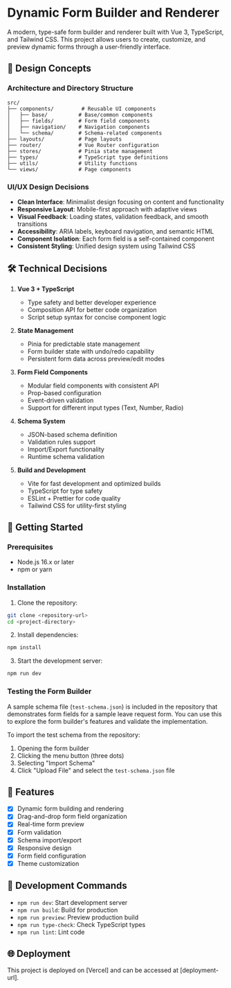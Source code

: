 # Dynamic Form Builder and Renderer

A modern, type-safe form builder and renderer built with Vue 3, TypeScript, and Tailwind CSS. This project allows users to create, customize, and preview dynamic forms through a user-friendly interface.

## 🎨 Design Concepts

### Architecture and Directory Structure

```
src/
├── components/         # Reusable UI components
│   ├── base/          # Base/common components
│   ├── fields/        # Form field components
│   ├── navigation/    # Navigation components
│   └── schema/        # Schema-related components
├── layouts/           # Page layouts
├── router/            # Vue Router configuration
├── stores/            # Pinia state management
├── types/             # TypeScript type definitions
├── utils/             # Utility functions
└── views/             # Page components
```

### UI/UX Design Decisions

- **Clean Interface**: Minimalist design focusing on content and functionality
- **Responsive Layout**: Mobile-first approach with adaptive views
- **Visual Feedback**: Loading states, validation feedback, and smooth transitions
- **Accessibility**: ARIA labels, keyboard navigation, and semantic HTML
- **Component Isolation**: Each form field is a self-contained component
- **Consistent Styling**: Unified design system using Tailwind CSS

## 🛠 Technical Decisions

1. **Vue 3 + TypeScript**
   - Type safety and better developer experience
   - Composition API for better code organization
   - Script setup syntax for concise component logic

2. **State Management**
   - Pinia for predictable state management
   - Form builder state with undo/redo capability
   - Persistent form data across preview/edit modes

3. **Form Field Components**
   - Modular field components with consistent API
   - Prop-based configuration
   - Event-driven validation
   - Support for different input types (Text, Number, Radio)

4. **Schema System**
   - JSON-based schema definition
   - Validation rules support
   - Import/Export functionality
   - Runtime schema validation

5. **Build and Development**
   - Vite for fast development and optimized builds
   - TypeScript for type safety
   - ESLint + Prettier for code quality
   - Tailwind CSS for utility-first styling

## 🚀 Getting Started

### Prerequisites

- Node.js 16.x or later
- npm or yarn

### Installation

1. Clone the repository:
```bash
git clone <repository-url>
cd <project-directory>
```

2. Install dependencies:
```bash
npm install
```

3. Start the development server:
```bash
npm run dev
```

### Testing the Form Builder

A sample schema file (`test-schema.json`) is included in the repository that demonstrates form fields for a sample leave request form. You can use this to explore the form builder's features and validate the implementation.

To import the test schema from the repository:
1. Opening the form builder
2. Clicking the menu button (three dots)
3. Selecting "Import Schema"
4. Click "Upload File" and select the `test-schema.json` file

## 🌟 Features

- [x] Dynamic form building and rendering
- [x] Drag-and-drop form field organization
- [x] Real-time form preview
- [x] Form validation
- [x] Schema import/export
- [x] Responsive design
- [x] Form field configuration
- [x] Theme customization

## 🔨 Development Commands

- `npm run dev`: Start development server
- `npm run build`: Build for production
- `npm run preview`: Preview production build
- `npm run type-check`: Check TypeScript types
- `npm run lint`: Lint code

## 🌐 Deployment

This project is deployed on [Vercel] and can be accessed at [deployment-url].
